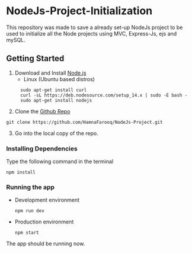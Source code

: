 # NodeJs-Project-Initialization
This repository was made to save a already set-up NodeJs project to be used to initialize all the Node projects using MVC, Express-Js, ejs and mySQL.

## Getting Started
1. Download and Install [Node.js](https://nodejs.org/en/download/)
      * Linux (Ubuntu based distros)
      ```console
        sudo apt-get install curl
        curl -sL https://deb.nodesource.com/setup_14.x | sudo -E bash -
        sudo apt-get install nodejs
      ```
2. Clone the [Github Repo](https://github.com/HamnaFarooq/NodeJs-Project.git)
  ```properties
  git clone https://github.com/HamnaFarooq/NodeJs-Project.git
  ```
3. Go into the local copy of the repo.
### Installing Dependencies
Type the following command in the terminal
 ```properties
 npm install
 ```
### Running the app
  * Development environment
    ```properties
    npm run dev
    ```
  * Production environment
    ```properties
    npm start
    ```
The app should be running now.

